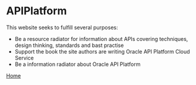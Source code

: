 # APIPlatform
This website seeks to fulfill several purposes:

- Be a resource radiator for information about APIs covering techniques, design thinking, standards and bast practise
- Support the book the site authors are writing Oracle API Platform Cloud Service
- Be a information radiator about Oracle API Platform

[Home](index.md)
